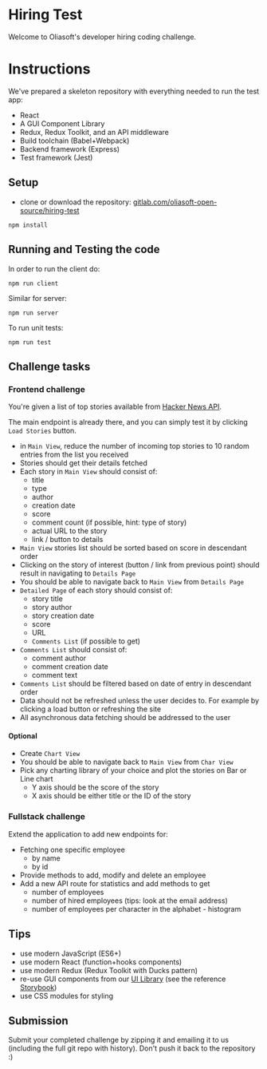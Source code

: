 # Hiring Test

Welcome to Oliasoft's developer hiring coding challenge.

# Instructions

We've prepared a skeleton repository with everything needed to run the test app:

- React
- A GUI Component Library
- Redux, Redux Toolkit, and an API middleware
- Build toolchain (Babel+Webpack)
- Backend framework (Express)
- Test framework (Jest)

## Setup

- clone or download the repository: [gitlab.com/oliasoft-open-source/hiring-test](https://gitlab.com/oliasoft-open-source/hiring-test)

```
npm install
```
## Running and Testing the code

In order to run the client do:

```
npm run client
```

Similar for server:

```
npm run server
```

To run unit tests:

```
npm run test
```

## Challenge tasks

### Frontend challenge

You're given a list of top stories available from [Hacker News API](https://hackernews.api-docs.io/v0/overview).

The main endpoint is already there, and you can simply test it by clicking `Load Stories` button.

- in `Main View`, reduce the number of incoming top stories to 10 random entries from the list you received
- Stories should get their details fetched
- Each story in `Main View` should consist of:
    - title
    - type
    - author
    - creation date
    - score
    - comment count (if possible, hint: type of story)
    - actual URL to the story
    - link / button to details
- `Main View` stories list should be sorted based on score in descendant order
- Clicking on the story of interest (button / link from previous point) should result in navigating to `Details Page`
- You should be able to navigate back to `Main View` from `Details Page`
- `Detailed Page` of each story should consist of:
    - story title
    - story author
    - story creation date
    - score
    - URL
    - `Comments List` (if possible to get)
- `Comments List` should consist of:
    - comment author
    - comment creation date
    - comment text
- `Comments List` should be filtered based on date of entry in descendant order
- Data should not be refreshed unless the user decides to. For example by clicking a load button or refreshing the site
- All asynchronous data fetching should be addressed to the user

#### Optional

- Create `Chart View`
- You should be able to navigate back to `Main View` from `Char View`
- Pick any charting library of your choice and plot the stories on Bar or Line chart
    - Y axis should be the score of the story
    - X axis should be either title or the ID of the story

### Fullstack challenge

Extend the application to add new endpoints for:

- Fetching one specific employee
  - by name
  - by id
- Provide methods to add, modify and delete an employee
- Add a new API route for statistics and add methods to get
  - number of employees
  - number of hired employees (tips: look at the email address)
  - number of employees per character in the alphabet - histogram

## Tips

- use modern JavaScript (ES6+)
- use modern React (function+hooks components)
- use modern Redux (Redux Toolkit with Ducks pattern)
- re-use GUI components from our [UI Library](https://gitlab.com/oliasoft-open-source/react-ui-library) (see the
 reference [Storybook](https://oliasoft-open-source.gitlab.io/react-ui-library/))
- use CSS modules for styling

## Submission

Submit your completed challenge by zipping it and emailing it to us (including the full git repo with history).
Don't push it back to the repository :)
